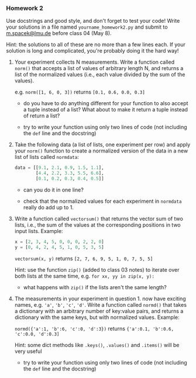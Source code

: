 ### Homework 2

Use docstrings and good style, and don't forget to test your code! Write your solutions in a file named `yourname_homework2.py` and submit to m.spacek@lmu.de before class 04 (May 8).

Hint: the solutions to all of these are no more than a few lines each. If your solution is long and complicated, you're probably doing it the hard way!

1. Your experiment collects N measurements. Write a function called `norm()` that accepts a list of values of arbitrary length N, and returns a list of the normalized values (i.e., each value divided by the sum of the values).

    e.g. `norm([1, 6, 0, 3])` returns `[0.1, 0.6, 0.0, 0.3]`

    - do you have to do anything different for your function to also accept a tuple instead of a list? What about to make it return a tuple instead of return a list?

    - try to write your function using only two lines of code (not including the `def` line and the docstring)

2. Take the following data (a list of lists, one experiment per row) and apply your `norm()` function to create a normalized version of the data in a new list of lists called `normdata`:

    ```python
    data = [[9.1, 2.1, 0.9, 1.5, 1.1],
            [4.4, 2.2, 3.3, 5.5, 6.6],
            [0.1, 0.2, 0.3, 0.4, 0.5]]
    ````
    - can you do it in one line?

    - check that the normalized values for each experiment in `normdata` really do add up to 1.

3. Write a function called `vectorsum()` that returns the vector sum of two lists, i.e., the sum of the values at the corresponding positions in two input lists. Example:
    ```python
    x = [2, 3, 4, 5, 0, 0, 0, 2, 2, 0]
    y = [0, 4, 2, 4, 5, 1, 0, 5, 3, 5]
    ````
    `vectorsum(x, y)` returns `[2, 7, 6, 9, 5, 1, 0, 7, 5, 5]`

    Hint: use the function `zip()` (added to class 03 notes) to iterate over both lists at the same time, e.g. `for xx, yy in zip(x, y):`

    - what happens with `zip()` if the lists aren't the same length?

4. The measurements in your experiment in question 1. now have exciting names, e.g. `'a'`, `'b'`, `'c'`, `'d'`. Write a function called `normd()` that takes a dictionary with an arbitrary number of key:value pairs, and returns a dictionary with the same keys, but with normalized values. Example:

    `normd({'a':1, 'b':6, 'c':0, 'd':3})` returns `{'a':0.1, 'b':0.6, 'c':0.0, 'd':0.3]`

    Hint: some dict methods like `.keys()`, `.values()` and `.items()` will be very useful

    - try to write your function using only two lines of code (not including the `def` line and the docstring)
